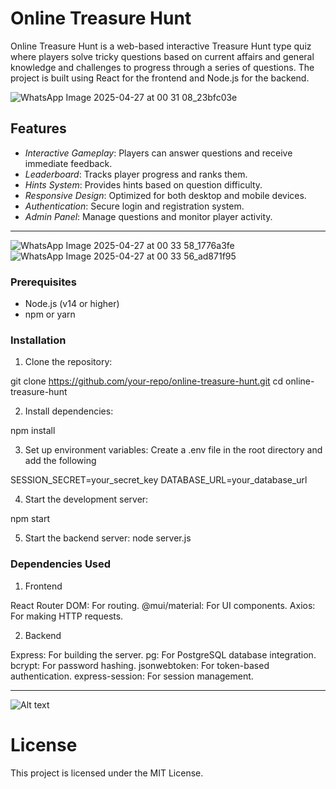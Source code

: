 # Online Treasure Hunt

Online Treasure Hunt is a web-based interactive Treasure Hunt type quiz where players solve tricky questions based on current affairs and general knowledge and challenges to progress through a series of questions. The project is built using React for the frontend and Node.js for the backend.

![WhatsApp Image 2025-04-27 at 00 31 08_23bfc03e](https://github.com/user-attachments/assets/9eb6debf-78fb-4976-9e6a-8eb68b0061d3)


## Features

- *Interactive Gameplay*: Players can answer questions and receive immediate feedback.
- *Leaderboard*: Tracks player progress and ranks them.
- *Hints System*: Provides hints based on question difficulty.
- *Responsive Design*: Optimized for both desktop and mobile devices.
- *Authentication*: Secure login and registration system.
- *Admin Panel*: Manage questions and monitor player activity.

---

![WhatsApp Image 2025-04-27 at 00 33 58_1776a3fe](https://github.com/user-attachments/assets/52b71ed0-2187-4621-bf0d-2a36b44f8a7c)
![WhatsApp Image 2025-04-27 at 00 33 56_ad871f95](https://github.com/user-attachments/assets/c15a0a68-6a20-4f2a-9bd5-4ccb863eae3c)


### Prerequisites

- Node.js (v14 or higher)
- npm or yarn

### Installation

1. Clone the repository:

git clone https://github.com/your-repo/online-treasure-hunt.git
cd online-treasure-hunt

2. Install dependencies:

npm install

3. Set up environment variables: Create a .env file in the      root directory and add the following

SESSION_SECRET=your_secret_key
DATABASE_URL=your_database_url

4. Start the development server:

npm start

5. Start the backend server:
node server.js

### Dependencies Used

1. Frontend

React Router DOM: For routing.
@mui/material: For UI components.
Axios: For making HTTP requests.

2. Backend

Express: For building the server.
pg: For PostgreSQL database integration.
bcrypt: For password hashing.
jsonwebtoken: For token-based authentication.
express-session: For session management.

-----

![Alt text](frontendpage.png "Optional Title")

# License

This project is licensed under the MIT License.
